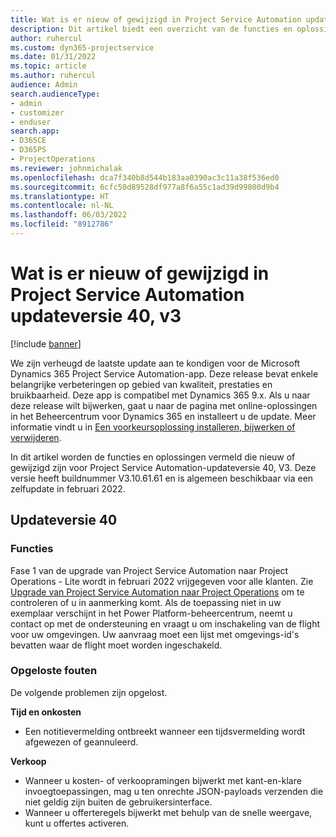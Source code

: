 ```yaml
---
title: Wat is er nieuw of gewijzigd in Project Service Automation updateversie 40, v3
description: Dit artikel biedt een overzicht van de functies en oplossingen die beschikbaar zijn in Microsoft Dynamics 365 Project Service Automation-updateversie 40, V3.
author: ruhercul
ms.custom: dyn365-projectservice
ms.date: 01/31/2022
ms.topic: article
ms.author: ruhercul
audience: Admin
search.audienceType:
- admin
- customizer
- enduser
search.app:
- D365CE
- D365PS
- ProjectOperations
ms.reviewer: johnmichalak
ms.openlocfilehash: dca7f340b8d544b183aa0390ac3c11a38f536ed0
ms.sourcegitcommit: 6cfc50d89528df977a8f6a55c1ad39d99800d9b4
ms.translationtype: HT
ms.contentlocale: nl-NL
ms.lasthandoff: 06/03/2022
ms.locfileid: "8912786"
---
```

# <a name="whats-new-or-changed-in-project-service-automation-update-release-40-v3"></a>Wat is er nieuw of gewijzigd in Project Service Automation updateversie 40, v3

[!include [banner](../includes/psa-now-project-operations.md)]

We zijn verheugd de laatste update aan te kondigen voor de Microsoft Dynamics 365 Project Service Automation-app. Deze release bevat enkele belangrijke verbeteringen op gebied van kwaliteit, prestaties en bruikbaarheid. Deze app is compatibel met Dynamics 365 9.x. Als u naar deze release wilt bijwerken, gaat u naar de pagina met online-oplossingen in het Beheercentrum voor Dynamics 365 en installeert u de update. Meer informatie vindt u in [Een voorkeursoplossing installeren, bijwerken of verwijderen](/power-platform/admin/install-remove-preferred-solution).

In dit artikel worden de functies en oplossingen vermeld die nieuw of gewijzigd zijn voor Project Service Automation-updateversie 40, V3. Deze versie heeft buildnummer V3.10.61.61 en is algemeen beschikbaar via een zelfupdate in februari 2022.

## <a name="update-release-40"></a>Updateversie 40

### <a name="features"></a>Functies
Fase 1 van de upgrade van Project Service Automation naar Project Operations - Lite wordt in februari 2022 vrijgegeven voor alle klanten. Zie [Upgrade van Project Service Automation naar Project Operations](upgrade-project-operations-non-stocked.md) om te controleren of u in aanmerking komt. Als de toepassing niet in uw exemplaar verschijnt in het Power Platform-beheercentrum, neemt u contact op met de ondersteuning en vraagt u om inschakeling van de flight voor uw omgevingen. Uw aanvraag moet een lijst met omgevings-id's bevatten waar de flight moet worden ingeschakeld.

### <a name="bug-fixes"></a>Opgeloste fouten

De volgende problemen zijn opgelost.

**Tijd en onkosten**
- Een notitievermelding ontbreekt wanneer een tijdsvermelding wordt afgewezen of geannuleerd. 

**Verkoop**

- Wanneer u kosten- of verkoopramingen bijwerkt met kant-en-klare invoegtoepassingen, mag u ten onrechte JSON-payloads verzenden die niet geldig zijn buiten de gebruikersinterface.
- Wanneer u offerteregels bijwerkt met behulp van de snelle weergave, kunt u offertes activeren.
